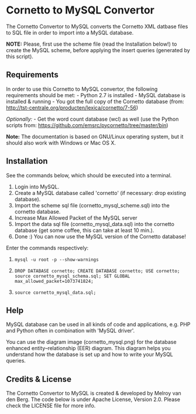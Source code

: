 Cornetto to MySQL Convertor
===========================
The Cornetto Convertor to MySQL converts the Cornetto XML datbase files to SQL file in order to import into a MySQL database.

**NOTE:**
    Please, first use the scheme file (read the Installation below!) to create the MySQL scheme, before applying the insert queries (generated by this script).


Requirements
------------
In order to use this Cornetto to MySQL convertor, the following requirements should be met:
	- Python 2.7 is installed
	- MySQL database is installed & running
	- You got the full copy of the Cornetto database (from: http://tst-centrale.org/producten/lexica/cornetto/7-56)

*Optionally:*
	- Get the word count database (wcl) as well 
		(use the Python scripts from: https://github.com/emsrc/pycornetto/tree/master/bin)

**Note:**
    The documentation is based on GNU/Linux operating system, but it should also work with Windows or Mac OS X.

Installation
------------
See the commands below, which should be executed into a terminal.

1. Login into MySQL. 
2. Create a MySQL database called 'cornetto' (if necessary: drop existing database).
3. Import the scheme sql file (cornetto_mysql_scheme.sql) into the cornetto database.
4. Increase Max Allowed Packet of the MySQL server
5. Import the data sql file (cornetto_mysql_data.sql) into the cornetto database (get some coffee, this can take at least 10 min.).
6. Done :) You can now use the MySQL version of the Cornetto database!

Enter the commands respectively:

1.
    ```mysql -u root -p --show-warnings```

2. 
    ```DROP DATABASE cornetto; CREATE DATABASE cornetto; USE cornetto; source cornetto_mysql_schema.sql; SET GLOBAL max_allowed_packet=1073741824;```

3. 
    ```source cornetto_mysql_data.sql;```


Help
----
MySQL database can be used in all kinds of code and applications, e.g. PHP and Python often in combination with 'MySQL driver'.

You can use the diagram image (cornetto_mysql.png) for the database enhanced entity–relationship (EER) diagram.
This diagram helps you understand how the database is set up and how to write your MySQL queries.

Credits & License
-----------------
The Cornetto Convertor to MySQL is created & developed by Melroy van den Berg.
The code below is under Apache License, Version 2.0. Please check the LICENSE file for more info.
